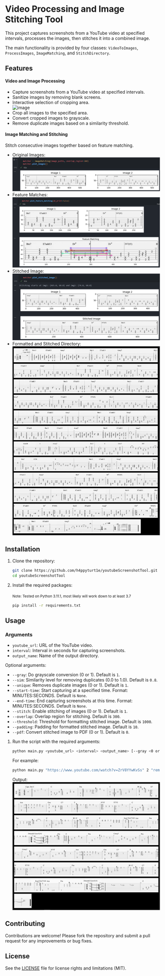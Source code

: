 # Video Processing and Image Stitching Tool

This project captures screenshots from a YouTube video at specified intervals, processes the images, then stitches it into a combined image. 

The main functionality is provided by four classes: `VideoToImages`, `ProcessImages`, `ImageMatching`, and `StitchDirectory`.

## Features

#### Video and Image Processing

- Capture screenshots from a YouTube video at specified intervals.
- Sanitize images by removing blank screens.
- Interactive selection of cropping area. <br>
![image](/assets/crop_tool.png)
- Crop all images to the specified area.
- Convert cropped images to grayscale.
- Remove duplicate images based on a similarity threshold.

#### Image Matching and Stitching

Stitch consecutive images together based on feature matching.

- Original Images: ![Original Images](assets/ImageMatchingExamples/plot_images.png)
- Feature Matches: ![Feature Matches](assets/ImageMatchingExamples/plot_feature_matching.png)
- Stitched Image: ![Stitched Image](assets/ImageMatchingExamples/plot_stitched_image.png)
- Formatted and Stitched Directory: ![Formatted and Stitched Directory](assets/ImageMatchingExamples/stitched_directory.png)

## Installation

1. Clone the repository:

   ```sh
   git clone https://github.com/h4ppyturt1e/youtubeScreenshotTool.git
   cd youtubeScreenshotTool
   ```

2. Install the required packages:

   <sub> Note: Tested on Python 3.11.1, most likely will work down to at least 3.7

   ```sh
   pip install -r requirements.txt
   ```

## Usage

### Arguments

- `youtube_url`: URL of the YouTube video.
- `interval`: Interval in seconds for capturing screenshots.
- `output_name`: Name of the output directory.

Optional arguments:
- `--gray`: Do grayscale conversion (0 or 1). Default is `1`.
- `--sim`: Similarity level for removing duplicates (0.0 to 1.0). Default is `0.8`.
- `--unique`: Removes duplicate images (0 or 1). Default is `1`.
- `--start-time`: Start capturing at a specified time. Format: MINUTES:SECONDS. Default is `None`.
- `--end-time`: End capturing screenshots at this time. Format: MINUTES:SECONDS. Default is `None`.
- `--stitch`: Enable stitching of images (0 or 1). Default is `1`.
- `--overlap`: Overlap region for stitching. Default is `300`.
- `--threshold`: Threshold for formatting stitched image. Default is `1000`.
- `--padding`: Padding for formatted stitched image. Default is `10`.
- `--pdf`: Convert stitched image to PDF (0 or 1). Default is `0`.

1. Run the script with the required arguments:

   ```sh
   python main.py <youtube_url> <interval> <output_name> [--gray <0 or 1>] [--sim <similarity_level>] [--unique <0 or 1>] [--start-time <MM:SS>] [--end-time <MM:SS>]
   ```

   For example:

   ```sh
   python main.py "https://www.youtube.com/watch?v=ZrV8YYwKvSs" 2 "remember_me_coco" --pdf 1 --end-time 2:10
   ```

   Output:
   ![image](/assets/remember_me_coco_pdf.png)

## Contributing

Contributions are welcome! Please fork the repository and submit a pull request for any improvements or bug fixes.

## License

See the [LICENSE](LICENSE) file for license rights and limitations (MIT).
